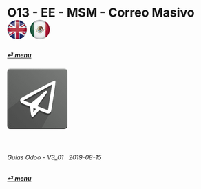 # O13 - EE - MSM - Correo Masivo &nbsp;&nbsp;&nbsp;&nbsp; [![en-uk](/doc/img/flg/en-uk-flg-btn-sml.png)](/en-uk/o13/ee/msm/en-uk-o13-ee-msm-mass-marketing-guides.md) [ ![es-mx](/doc/img/flg/es-mx-flg-btn-sml.png)](/es-mx/o13/ee/msm/es-mx-o13-ee-msm-mass-marketing-guides.md)
#### [_&#x23CE; menu_](/es-mx/o13/ee/es-mx-o13-ee-guides-menu.md "Regresar al menú de EE")  
### ![msm](/doc/img/app/big/msm.png) 
[ⱽ¹²³⁴⁵⁶⁷⁸⁹⁰⁻]: # (ⱽ¹²³⁴⁵⁶⁷⁸⁹⁰⁻)

<br>

###### Guías Odoo - V3_01 &nbsp; 2019-08-15  
**[_&#x23CE; menu_](/es-mx/o13/ee/es-mx-o13-ee-guides-menu.md)**  
